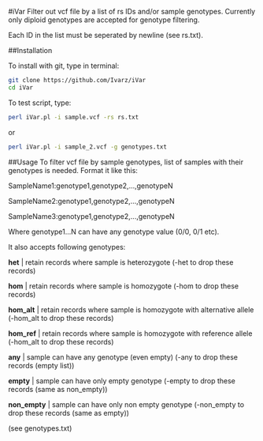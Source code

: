 #iVar
Filter out vcf file by a list of rs IDs and/or sample genotypes.
Currently only diploid genotypes are accepted for genotype filtering.

Each ID in the list must be seperated by newline (see rs.txt).

##Installation

To install with git, type in terminal:
```bash
git clone https://github.com/Ivarz/iVar
cd iVar
```
To test script, type:
```bash
perl iVar.pl -i sample.vcf -rs rs.txt
```
or
```bash
perl iVar.pl -i sample_2.vcf -g genotypes.txt
```
##Usage
To filter vcf file by sample genotypes, list of samples with their genotypes is needed.
Format it like this:

SampleName1:genotype1,genotype2,...,genotypeN

SampleName2:genotype1,genotype2,...,genotypeN

SampleName3:genotype1,genotype2,...,genotypeN


Where genotype1...N can have any genotype value (0/0, 0/1 etc). 

It also accepts following genotypes:

**het** | retain records where sample is heterozygote (-het to drop these records)

**hom** | retain records where sample is homozygote (-hom to drop these records)

**hom_alt** | retain records where sample is homozygote with alternative allele (-hom_alt to drop these records)

**hom_ref** | retain records where sample is homozygote with reference allele (-hom_alt to drop these records)

**any** | sample can have any genotype (even empty) (-any to drop these records (empty list))

**empty** | sample can have only empty genotype (-empty to drop these records (same as non_empty))

**non_empty** | sample can have only non empty genotype (-non_empty to drop these records (same as empty))

(see genotypes.txt)


